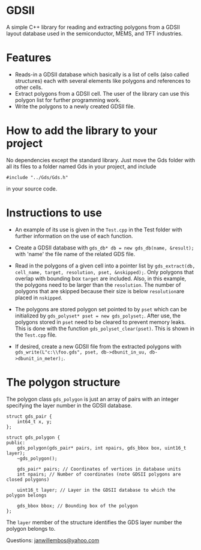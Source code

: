 # GDSII

A simple C++ library for reading and extracting polygons from a GDSII layout database used in the semiconductor, MEMS, and TFT industries.

# Features

* Reads-in a GDSII database which basically is a list of cells (also called structures) each with several elements like polygons and references to other cells.
* Extract polygons from a GDSII cell. The user of the library can use this polygon list for further programming work.
* Write the polygons to a newly created GDSII file.

# How to add the library to your project

No dependencies except the standard library. Just move the Gds folder with all its files to a folder named Gds in your project, and include
```
#include "../Gds/Gds.h"
```
in your source code.

# Instructions to use

* An example of its use is given in the `Test.cpp` in the Test folder with further information on the use of each function.

* Create a GDSII database with `gds_db* db = new gds_db(name, &result);` with 'name' the file name of the related GDS file.

* Read in the polygons of a given cell into a pointer list by `gds_extract(db, cell_name, target, resolution, pset, &nskipped);`. Only polygons that overlap with bounding
  box `target` are included. Also, in this example, the polygons need to be larger than the `resolution`. The number of polygons that are skipped because their size
  is below `resolution`are placed in `nskipped`.

* The polygons are stored polygon set pointed to by `pset` which can be initialized by `gds_polyset* pset = new gds_polyset;`. After use, the polygons stored in `pset` need
  to be cleared to prevent memory leaks. This is done with the function `gds_polyset_clear(pset)`. This is shown in the `Test.cpp` file.

* If desired, create a new GDSII file from the extracted polygons with `gds_write(L"c:\\foo.gds", pset, db->dbunit_in_uu, db->dbunit_in_meter);`.

# The polygon structure

The polygon class `gds_polygon` is just an array of pairs with an integer specifying the layer number in the GDSII database.

```
struct gds_pair {
	int64_t x, y;
};

struct gds_polygon {
public:
	gds_polygon(gds_pair* pairs, int npairs, gds_bbox box, uint16_t layer);
	~gds_polygon();

	gds_pair* pairs; // Coordinates of vertices in database units
	int npairs; // Number of coordinates (note GDSII polygons are closed polygons)

	uint16_t layer; // Layer in the GDSII database to which the polygon belongs

	gds_bbox bbox; // Bounding box of the polygon
};
```
The `layer` member of the structure identifies the GDS layer number the polygon belongs to.

Questions: janwillembos@yahoo.com
